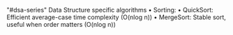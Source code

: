 "#dsa-series"
Data Structure specific algorithms
•	Sorting:
•	QuickSort: Efficient average-case time complexity (O(nlog n))
•	MergeSort: Stable sort, useful when order matters (O(nlog n))

